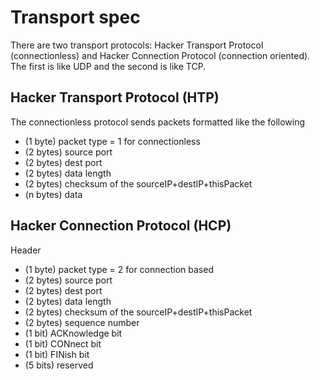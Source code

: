 # Transport spec

There are two transport protocols: Hacker Transport Protocol (connectionless)
and Hacker Connection Protocol (connection oriented). The first is like UDP and
the second is like TCP.

## Hacker Transport Protocol (HTP)

The connectionless protocol sends packets formatted like the following

- (1 byte) packet type = 1 for connectionless
- (2 bytes) source port
- (2 bytes) dest port
- (2 bytes) data length
- (2 bytes) checksum of the sourceIP+destIP+thisPacket
- (n bytes) data

## Hacker Connection Protocol (HCP)

Header

- (1 byte) packet type = 2 for connection based
- (2 bytes) source port
- (2 bytes) dest port
- (2 bytes) data length
- (2 bytes) checksum of the sourceIP+destIP+thisPacket
- (2 bytes) sequence number
- (1 bit) ACKnowledge bit
- (1 bit) CONnect bit
- (1 bit) FINish bit
- (5 bits) reserved
